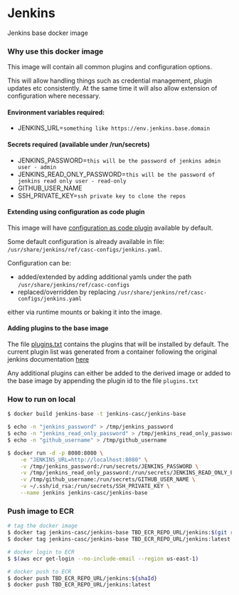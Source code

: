 # Jenkins
Jenkins base docker image

### Why use this docker image

This image will contain all common plugins and configuration options.

This will allow handling things such as credential management, plugin updates etc consistently.
At the same time it will also allow extension of configuration where necessary.


#### Environment variables required:
- JENKINS_URL=`something like https://env.jenkins.base.domain`

#### Secrets required (available under /run/secrets)
- JENKINS_PASSWORD=`this will be the password of jenkins admin user - admin`
- JENKINS_READ_ONLY_PASSWORD=`this will be the password of jenkins read only user - read-only`
- GITHUB_USER_NAME
- SSH_PRIVATE_KEY=`ssh private key to clone the repos`


#### Extending using configuration as code plugin
This image will have [configuration as code plugin](https://github.com/jenkinsci/configuration-as-code-plugin) available by default.

Some default configuration is already available in file: `/usr/share/jenkins/ref/casc-configs/jenkins.yaml`.

Configuration can be:

- added/extended by adding additional yamls under the path `/usr/share/jenkins/ref/casc-configs`
- replaced/overridden by replacing `/usr/share/jenkins/ref/casc-configs/jenkins.yaml`

either via runtime mounts or baking it into the image.


#### Adding plugins to the base image
The file [plugins.txt](./plugins.txt) contains the plugins that will be installed by default.
The current plugin list was generated from a container following the original jenkins documentation [here](https://github.com/jenkinsci/docker/blob/master/README.md#script-usage)

Any additional plugins can either be added to the derived image or added to the base image by appending the plugin id to the file `plugins.txt`


### How to run on local
```bash
$ docker build jenkins-base -t jenkins-casc/jenkins-base

$ echo -n "jenkins_password" > /tmp/jenkins_password
$ echo -n "jenkins_read_only_password" > /tmp/jenkins_read_only_password
$ echo -n "github_username" > /tmp/github_username

$ docker run -d -p 8080:8080 \
    -e "JENKINS_URL=http://localhost:8080" \
    -v /tmp/jenkins_password:/run/secrets/JENKINS_PASSWORD \
    -v /tmp/jenkins_read_only_password:/run/secrets/JENKINS_READ_ONLY_PASSWORD \
    -v /tmp/github_username:/run/secrets/GITHUB_USER_NAME \
    -v ~/.ssh/id_rsa:/run/secrets/SSH_PRIVATE_KEY \
    --name jenkins jenkins-casc/jenkins-base
```

### Push image to ECR
```bash
# tag the docker image
$ docker tag jenkins-casc/jenkins-base TBD_ECR_REPO_URL/jenkins:$(git rev-parse HEAD)
$ docker tag jenkins-casc/jenkins-base TBD_ECR_REPO_URL/jenkins:latest

# docker login to ECR 
$ $(aws ecr get-login --no-include-email --region us-east-1)

# docker push to ECR
$ docker push TBD_ECR_REPO_URL/jenkins:${shaId}
$ docker push TBD_ECR_REPO_URL/jenkins:latest
```